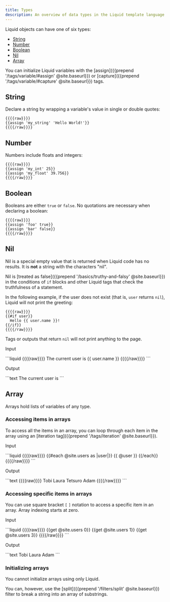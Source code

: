 ```yaml
---
title: Types
description: An overview of data types in the Liquid template language.
---
```


Liquid objects can have one of six types:

- [String](#string)
- [Number](#number)
- [Boolean](#boolean)
- [Nil](#nil)
- [Array](#array)

You can initialize Liquid variables with the [assign]({{prepend '/tags/variable/#assign' @site.baseurl}}) or [capture]({{prepend '/tags/variable/#capture' @site.baseurl}}) tags.

## String

Declare a string by wrapping a variable's value in single or double quotes:

```liquid
{{{{raw}}}}
{{assign 'my_string' 'Hello World!'}}
{{{{/raw}}}}
```

## Number

Numbers include floats and integers:

```liquid
{{{{raw}}}}
{{assign 'my_int' 25}}
{{assign 'my_float' 39.756}}
{{{{/raw}}}}
```

## Boolean

Booleans are either `true` or `false`. No quotations are necessary when declaring a boolean:

```liquid
{{{{raw}}}}
{{assign 'foo' true}}
{{assign 'bar' false}}
{{{{/raw}}}}
```

## Nil

Nil is a special empty value that is returned when Liquid code has no results. It is **not** a string with the characters "nil".

Nil is [treated as false]({{prepend '/basics/truthy-and-falsy' @site.baseurl}}) in the conditions of `if` blocks and other Liquid tags that check the truthfulness of a statement.

In the following example, if the user does not exist (that is, `user` returns `nil`), Liquid will not print the greeting:

```liquid
{{{{raw}}}}
{{#if user}}
  Hello {{ user.name }}!
{{/if}}
{{{{/raw}}}}
```

Tags or outputs that return `nil` will not print anything to the page.

<p class="code-label">Input</p>
```liquid
{{{{raw}}}}
The current user is {{ user.name }}
{{{{/raw}}}}
```

<p class="code-label">Output</p>
```text
The current user is
```

## Array

Arrays hold lists of variables of any type.

### Accessing items in arrays

To access all the items in an array, you can loop through each item in the array using an [iteration tag]({{prepend '/tags/iteration' @site.baseurl}}).

<p class="code-label">Input</p>
```liquid
{{{{raw}}}}
<!-- if site.users = "Tobi", "Laura", "Tetsuro", "Adam" -->
{{#each @site.users as |user|}}
  {{ @user }}
{{/each}}
{{{{/raw}}}}
```

<p class="code-label">Output</p>
```text
{{{{raw}}}}
Tobi Laura Tetsuro Adam
{{{{/raw}}}}
```

### Accessing specific items in arrays

You can use square bracket `[` `]` notation to access a specific item in an array. Array indexing starts at zero.

<p class="code-label">Input</p>
```liquid
{{{{raw}}}}
<!-- if site.users = "Tobi", "Laura", "Tetsuro", "Adam" -->
{{get @site.users 0}}
{{get @site.users 1}}
{{get @site.users 3}}
{{{{/raw}}}}
```

<p class="code-label">Output</p>
```text
Tobi
Laura
Adam
```

### Initializing arrays

You cannot initialize arrays using only Liquid.

You can, however, use the [split]({{prepend '/filters/split' @site.baseurl}}) filter to break a string into an array of substrings.
